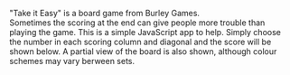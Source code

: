 "Take it Easy" is a board game from Burley Games.  
Sometimes the scoring at the end can give people more trouble than playing the game.
This is a simple JavaScript app to help.
Simply choose the number in each scoring column and diagonal and the score will be shown below.
A partial view of the board is also shown, although colour schemes may vary berween sets.